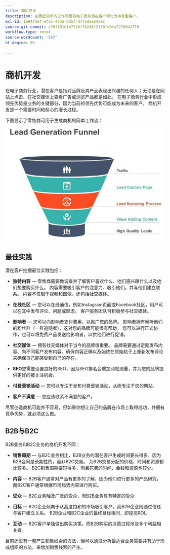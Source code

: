 ```yaml
---
title: 商机开发
description: 按照此简单的工作流程将电子商务潜在客户转化为事务型客户。
exl-id: 1a94fdef-ef5c-4755-bd5f-d775dae24a8c
source-git-commit: e76f101df47116f7b246f21f0fe0fa72769d2776
workflow-type: tm+mt
source-wordcount: '557'
ht-degree: 0%

---
```


# 商机开发

在电子商务行业，潜在客户是指对品牌及其产品表现出兴趣的任何人；无论是在网站上点击、在社交媒体上查看广告或浏览产品都是如此。 在电子商务行业中形成领先优势是业务的关键部分，因为当前的领先优势可能成为未来的客户。 商机开发是一个需要时间和耐心的漫长过程。

下图显示了零售商可用于生成商机的简单工作流：

![潜在客户生成漏斗图](../../assets/playbooks/lead-generation-funnel.png)

## 最佳实践

潜在客户挖掘最佳实践包括：

- **独特内容** — 零售商需要做调查并了解客户喜欢什么、他们感兴趣什么以及他们想要购买什么。 内容需要吸引客户的注意力、吸引他们，并与他们建立联系。 内容不仅限于视频和图像，还包括社交媒体。

- **在线社区** — 您可以在线通信，例如Instagram页面或Facebook社区，用户可以在其中发布评论、问题或顾虑。 客户服务团队可积极参与社交媒体。

- **影响者** — 您可以向影响者支付费用，以推广您的品牌。 影响者拥有倾听他们的粉丝群（一群追随者），这对您的品牌可能很有帮助。 您可以进行正式协作，也可以将免费产品发送给影响者，以供他们进行促销。

- **社交媒体** — 拥有社交媒体对于当今的品牌很重要。 品牌需要通过定期发布内容、向不同客户发布内容、确保内容正确以及始终在原始帖子上重新发布评论来确保自己能感受到自己的存在。

- **SEO**&#x200B;您需要设置良好的SEO，因为SEO排名会增加网站流量，并为您的品牌提供更好的被关注机会。

- **付费营销活动** — 您可以专注于发布付费营销活动，从而专注于您的网站。

- **客户不满意** — 您应该联系不满意的客户。

尽管创造商机可能并不容易，但如果你想让自己的品牌在市场上取得成功，并拥有竞争优势，就必须这么做。

## B2B与B2C

B2B业务和B2C业务的商机开发不同：

- **销售周期** — 与B2C业务相比，B2B业务的潜在客户生成时间要长得多，因为B2B合同是长期性的，而非B2C交易。 为B2B交易分配的价格、时间和资源都比较多。 B2C销售周期要短得多，而且花费的时间、金钱和资源也较少。

- **内容** — B2B客户通常对产品有更多的了解，因为他们进行更多的产品研究，而B2C客户通常根据市场趋势内容进行购买。

- **受众** — B2C业务触及广泛的受众，而B2B业务具有特定的受众

- **目标** — B2C企业倾向于从高度饱和的市场吸引客户，而B2B企业则通过信任与客户建立关系。 B2B企业和B2C企业的最终目标相同，即提高ROI。

- **互动** — B2C客户单独做出购买决策，而B2B购买的决策过程涉及多个利益相关者。

目前还没有一套产生销售线索的方法，但可以通过分析最适合业务需要并有助于形成组织的方法，来增加销售线索的产生。
